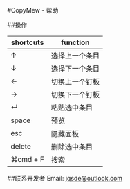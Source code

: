 #CopyMew - 帮助

##操作

shortcuts | function
--------|-------------
 ↑      | 选择上一个条目	
 ↓      | 选择下一个条目
 ←      | 切换上一个钉板
 →      | 切换下一个钉板
 ↵      | 粘贴选中条目
space   | 预览
esc	     | 隐藏面板
delete	 | 删除选中条目
⌘cmd + F| 搜索

##联系开发者
Email: [jqsde@outlook.com](mailto:jqsde@outlook.com?subject=CopyMew-feedback&body=)
